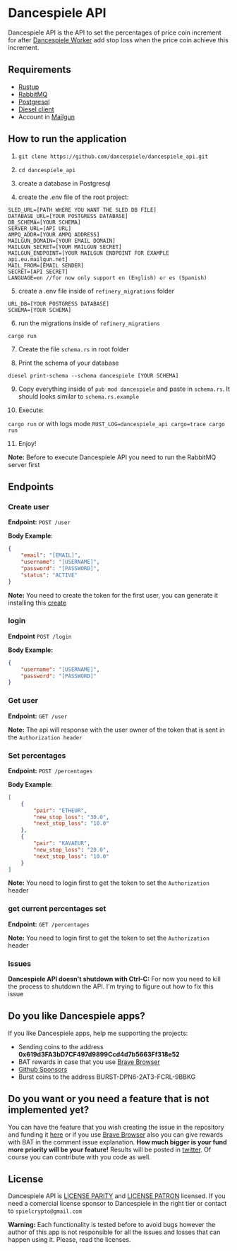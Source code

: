 # Dancespiele API

Dancespiele API is the API to set the percentages of price coin increment for after [Dancespiele Worker](https://github.com/dancespiele/dancaspiele_worker) add stop loss when the price coin achieve this increment.

## Requirements

* [Rustup](https://rustup.rs/)
* [RabbitMQ](https://www.rabbitmq.com/)
* [Postgresql](https://www.postgresql.org/)
* [Diesel client](https://diesel.rs/)
* Account in [Mailgun](https://www.mailgun.com/)

## How to run the application

1. `git clone https://github.com/dancespiele/dancespiele_api.git`

2. `cd dancespiele_api`

3. create a database in Postgresql

4. create the .env file of the root project:

```
SLED_URL=[PATH WHERE YOU WANT THE SLED DB FILE]
DATABASE_URL=[YOUR POSTGRESS DATABASE]
DB_SCHEMA=[YOUR SCHEMA]
SERVER_URL=[API URL]
AMPQ_ADDR=[YOUR AMPQ ADDRESS]
MAILGUN_DOMAIN=[YOUR EMAIL DOMAIN]
MAILGUN_SECRET=[YOUR MAILGUN SECRET]
MAILGUN_ENDPOINT=[YOUR MAILGUN ENDPOINT FOR EXAMPLE api.eu.mailgun.net]
MAIL_FROM=[EMAIL SENDER]
SECRET=[API SECRET]
LANGUAGE=en //for now only support en (English) or es (Spanish)
```

5. create a .env file inside of `refinery_migrations` folder

```
URL_DB=[YOUR POSTGRESS DATABASE]
SCHEMA=[YOUR SCHEMA]
```

6. run the migrations inside of `refinery_migrations`

`cargo run`

7. Create the file `schema.rs` in root folder

8. Print the schema of your database

`diesel print-schema --schema dancespiele [YOUR SCHEMA]`

9. Copy everything inside of `pub mod dancespiele` and paste in `schema.rs`.
It should looks similar to `schema.rs.example`

10. Execute:

`cargo run` or with logs mode `RUST_LOG=dancespiele_api cargo=trace cargo run`

11. Enjoy!

**Note:** Before to execute Dancespiele API you need to run the RabbitMQ server first

## Endpoints

### Create user

**Endpoint:** `POST /user`

**Body Example**:

```json
{
    "email": "[EMAIL]",
    "username": "[USERNAME]",
    "password": "[PASSWORD]",
    "status": "ACTIVE"
}
```

**Note:** You need to create the token for the first user, you can generate it installing this [create](https://github.com/dancespiele/token_generator)

### login

**Endpoint** `POST /login`

**Body Example:**

```json
{
    "username": "[USERNAME]",
    "password": "[PASSWORD]"
}
```

### Get user

**Endpoint:** `GET /user`

**Note:** The api will response with the user owner of the token that is sent in the `Authorization header`

### Set percentages

**Endpoint:** `POST /percentages`

**Body Example**:

```json
[
    {
        "pair": "ETHEUR",
        "new_stop_loss": "30.0",
        "next_stop_loss": "10.0"
    },
    {
        "pair": "KAVAEUR",
        "new_stop_loss": "20.0",
        "next_stop_loss": "10.0"
    }
]
```

**Note:** You need to login first to get the token to set the `Authorization` header

### get current percentages set

**Endpoint:** `GET /percentages`

**Note:** You need to login first to get the token to set the `Authorization` header

### Issues

**Dancespiele API doesn't shutdown with Ctrl-C:** For now you need to kill the process to shutdown the API. I'm trying to figure out how to fix this issue

## Do you like Dancespiele apps?
If you like Dancespiele apps, help me supporting the projects:
- Sending coins to the address **0x619d3FA3bD7CF497d9899Ccd4d7b5663Ff318e52**
- BAT rewards in case that you use [Brave Browser](https://brave.com/)
- [Github Sponsors](https://github.com/sponsors/dancespiele)
- Burst coins to the address BURST-DPN6-2AT3-FCRL-9BBKG

## Do you want or you need a feature that is not implemented yet?

You can have the feature that you wish creating the issue in the repository and funding it [here](https://issuehunt.io/r/dancespiele/dancespiele_api?tab=idle) or if you use [Brave Browser](https://brave.com/) also you can give rewards with BAT in the comment issue explanation.
**How much bigger is your fund more priority will be your feature!** Results will be posted in [twitter](https://twitter.com/spielcrypto).
Of course you can contribute with you code as well.

## License
Dancespiele API is [LICENSE PARITY](LICENSE-PARITY.md) and [LICENSE PATRON](LICENSE-PATRON.md) licensed. If you need a comercial license sponsor to Dancespiele in the right tier or contact to `spielcrypto@gmail.com`

**Warning:** Each functionality is tested before to avoid bugs however the author of this app is not responsible for all the issues and losses that can happen using it. Please, read the licenses.
